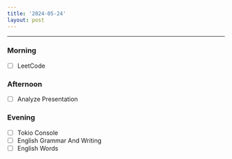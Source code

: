 ```yaml
---
title: '2024-05-24'
layout: post
---
```


---

### Morning

- [ ] LeetCode

### Afternoon

- [ ] Analyze Presentation

### Evening

- [ ] Tokio Console
- [ ] English Grammar And Writing
- [ ] English Words
